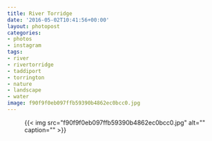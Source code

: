 ```yaml
---
title: River Torridge
date: '2016-05-02T10:41:56+00:00'
layout: photopost
categories:
- photos
- instagram
tags:
- river
- rivertorridge
- taddiport
- torrington
- nature
- landscape
- water
image: f90f9f0eb097ffb59390b4862ec0bcc0.jpg
---
```


<figure class="photo photo--square">
  {{< img src="f90f9f0eb097ffb59390b4862ec0bcc0.jpg" alt="" caption="" >}}

</figure>




